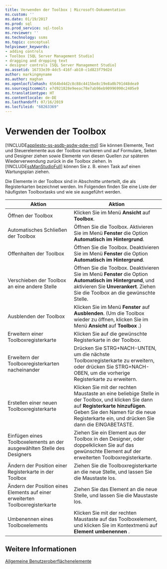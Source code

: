 ```yaml
---
title: Verwenden der Toolbox | Microsoft-Dokumentation
ms.custom: ''
ms.date: 01/19/2017
ms.prod: sql
ms.prod_service: sql-tools
ms.reviewer: ''
ms.technology: ssms
ms.topic: conceptual
helpviewer_keywords:
- adding controls
- Toolbox [SQL Server Management Studio]
- dragging and dropping text
- designer controls [SQL Server Management Studio]
ms.assetid: 16733e39-4dc5-416f-ab10-c1d823f79d2d
author: markingmyname
ms.author: maghan
ms.openlocfilehash: 6564bd4d2c8c88c4415be8c19e8a0b791d48dea9
ms.sourcegitcommit: e7d921828e9eeac78e7ab96eb90996990c2405e9
ms.translationtype: HT
ms.contentlocale: de-DE
ms.lasthandoff: 07/16/2019
ms.locfileid: "68263369"
---
```

# <a name="use-the-toolbox"></a>Verwenden der Toolbox
[!INCLUDE[appliesto-ss-asdb-asdw-pdw-md](../includes/appliesto-ss-asdb-asdw-pdw-md.md)]
Sie können Elemente, Text und Steuerelemente aus der Toolbox markieren und auf Formulare, Seiten und Designer ziehen sowie Elemente von diesen Quellen zur späteren Wiederverwendung zurück in die Toolbox ziehen. In [!INCLUDE[ssManStudioFull](../includes/ssmanstudiofull-md.md)] können Sie z. B. einen Task auf einen Wartungsplan ziehen.  
  
Die Elemente in der Toolbox sind in Abschnitte unterteilt, die als Registerkarten bezeichnet werden. Im Folgenden finden Sie eine Liste der häufigsten Toolboxtasks und wie sie ausgeführt werden.  
  
|Aktion|Aktion|  
|------|-----------|  
|Öffnen der Toolbox|Klicken Sie im Menü **Ansicht** auf **Toolbox**.|  
|Automatisches Schließen der Toolbox|Öffnen Sie die Toolbox. Aktivieren Sie im Menü **Fenster** die Option **Automatisch im Hintergrund**.|  
|Offenhalten der Toolbox|Öffnen Sie die Toolbox. Deaktivieren Sie im Menü **Fenster** die Option **Automatisch im Hintergrund**.|  
|Verschieben der Toolbox an eine andere Stelle|Öffnen Sie die Toolbox. Deaktivieren Sie im Menü **Fenster** die Option **Automatisch im Hintergrund**, und aktivieren Sie **Unverankert**. Ziehen Sie die Toolbox an die gewünschte Stelle.|  
|Ausblenden der Toolbox|Klicken Sie im Menü **Fenster** auf **Ausblenden**. (Um die Toolbox wieder zu öffnen, klicken Sie im Menü **Ansicht** auf **Toolbox** .)|  
|Erweitern einer Toolboxregisterkarte|Klicken Sie auf die gewünschte Registerkarte in der Toolbox.|  
|Erweitern der Toolboxregisterkarten nacheinander|Drücken Sie STRG+NACH-UNTEN, um die nächste Toolboxregisterkarte zu erweitern, oder drücken Sie STRG+NACH-OBEN, um die vorherige Registerkarte zu erweitern.|  
|Erstellen einer neuen Toolboxregisterkarte|Klicken Sie mit der rechten Maustaste an eine beliebige Stelle in der Toolbox, und klicken Sie dann auf **Registerkarte hinzufügen**. Geben Sie den Namen für die neue Registerkarte ein, und drücken Sie dann die EINGABETASTE.|  
|Einfügen eines Toolboxelements an der ausgewählten Stelle des Designers|Ziehen Sie ein Element aus der Toolbox in den Designer, oder doppelklicken Sie auf das gewünschte Element auf der erweiterten Toolboxregisterkarte.|  
|Ändern der Position einer Registerkarte in der Toolbox|Ziehen Sie die Toolboxregisterkarte an die neue Stelle, und lassen Sie die Maustaste los.|  
|Ändern der Position eines Elements auf einer erweiterten Toolboxregisterkarte|Ziehen Sie das Element an die neue Stelle, und lassen Sie die Maustaste los.|  
|Umbenennen eines Toolboxelements|Klicken Sie mit der rechten Maustaste auf das Toolboxelement, und klicken Sie im Kontextmenü auf **Element umbenennen** .|  
  
## <a name="see-also"></a>Weitere Informationen  
[Allgemeine Benutzeroberflächenelemente](../ssms/general-user-interface-elements.md)  
  
